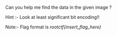 Can you help me find the data in the given image ?

Hint :- Look at least significant bit encoding!!

Note:- Flag format is *rootctf{insert_flag_here}*
